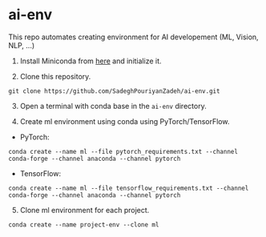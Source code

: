 # ai-env
This repo automates creating environment for AI developement (ML, Vision, NLP, ...)

1. Install Miniconda from [here](https://docs.conda.io/en/main/miniconda.html) and initialize it.

2. Clone this repository.

```git clone https://github.com/SadeghPouriyanZadeh/ai-env.git```

3. Open a terminal with conda base in the ```ai-env``` directory.

4. Create ml environment using conda using PyTorch/TensorFlow.

* PyTorch:

```conda create --name ml --file pytorch_requirements.txt --channel conda-forge --channel anaconda --channel pytorch```

* TensorFlow:

```conda create --name ml --file tensorflow_requirements.txt --channel conda-forge --channel anaconda --channel pytorch```

5. Clone ml environment for each project.

```conda create --name project-env --clone ml```